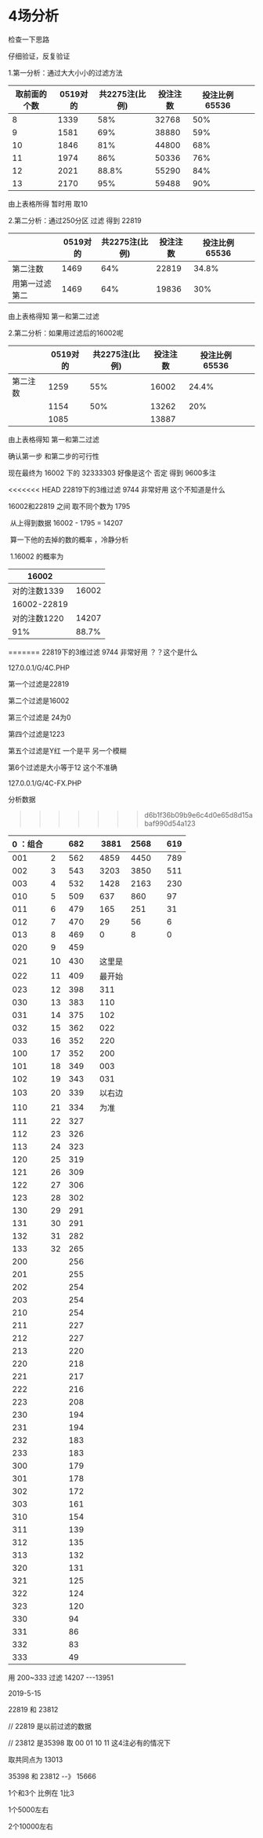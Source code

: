 # 4场分析

检查一下思路

仔细验证，反复验证

1.第一分析：通过大大小小的过滤方法

| 取前面的个数 | 0519对的 | 共2275注(比例) | 投注注数 | 投注比例 65536 |      |
| ------------ | -------- | -------------- | -------- | -------------- | ---- |
| 8            | 1339     | 58%            | 32768    | 50%            |      |
| 9            | 1581     | 69%            | 38880    | 59%            |      |
| 10           | 1846     | 81%            | 44800    | 68%            |      |
| 11           | 1974     | 86%            | 50336    | 76%            |      |
| 12           | 2021     | 88.8%          | 55290    | 84%            |      |
| 13           | 2170     | 95%            | 59488    | 90%            |      |

由上表格所得 暂时用 取10



2.第二分析：通过250分区 过滤 得到 22819 

|                | 0519对的 | 共2275注(比例) | 投注注数 | 投注比例 65536 |      |
| -------------- | -------- | -------------- | -------- | -------------- | ---- |
| 第二注数       | 1469     | 64%            | 22819    | 34.8%          |      |
| 用第一过滤第二 | 1469     | 64%            | 19836    | 30%            |      |

由上表格得知 第一和第二过滤



2.第二分析：如果用过滤后的16002呢

|          | 0519对的 | 共2275注(比例) | 投注注数 | 投注比例 65536 |      |
| -------- | -------- | -------------- | -------- | -------------- | ---- |
| 第二注数 | 1259     | 55%            | 16002    | 24.4%          |      |
|          | 1154     | 50%            | 13262    | 20%            |      |
|          | 1085     |                | 13887    |                |      |

由上表格得知 第一和第二过滤



确认第一步 和第二步的可行性 



现在最终为 16002 下的 32333303  好像是这个 否定 得到 9600多注





<<<<<<< HEAD
22819下的3维过滤 9744 非常好用 这个不知道是什么



16002和22819 之间 取不同个数为  1795

​	从上得到数据 16002 - 1795 = 14207

​	算一下他的去掉的数的概率 ，冷静分析	

​		1.16002 的概率为 

| 16002        |       |
| ------------ | ----- |
| 对的注数1339 | 16002 |
| 16002-22819  |       |
| 对的注数1220 | 14207 |
| 91%          | 88.7% |

=======
22819下的3维过滤 9744 非常好用  ？？这个是什么





127.0.0.1/G/4C.PHP

第一个过滤是22819

第二个过滤是16002

第三个过滤是 24为0

第四个过滤是1223

第五个过滤是Y红  一个是平 另一个模糊

第6个过滤是大小等于12  这个不准确



127.0.0.1/G/4C-FX.PHP

分析数据 
>>>>>>> d6b1f36b09b9e6c4d0e65d8d15abaf990d54a123



| 0 ：组合 |      | 682  |      | 3881   | 2568 |      | 619  |
| -------- | ---- | ---- | ---- | ------ | ---- | ---- | ---- |
| 001      | 2    | 562  |      | 4859   | 4450 |      | 789  |
| 002      | 3    | 543  |      | 3203   | 3850 |      | 511  |
| 003      | 4    | 532  |      | 1428   | 2163 |      | 230  |
| 010      | 5    | 509  |      | 637    | 860  |      | 97   |
| 011      | 6    | 479  |      | 165    | 251  |      | 31   |
| 012      | 7    | 470  |      | 29     | 56   |      | 6    |
| 013      | 8    | 469  |      | 0      | 8    |      | 0    |
| 020      | 9    | 459  |      |        |      |      |      |
| 021      | 10   | 430  |      | 这里是 |      |      |      |
| 022      | 11   | 409  |      | 最开始 |      |      |      |
| 023      | 12   | 398  |      | 311    |      |      |      |
| 030      | 13   | 383  |      | 110    |      |      |      |
| 031      | 14   | 375  |      | 102    |      |      |      |
| 032      | 15   | 362  |      | 022    |      |      |      |
| 033      | 16   | 352  |      | 220    |      |      |      |
| 100      | 17   | 352  |      | 200    |      |      |      |
| 101      | 18   | 349  |      | 003    |      |      |      |
| 102      | 19   | 343  |      | 031    |      |      |      |
| 103      | 20   | 339  |      | 以右边 |      |      |      |
| 110      | 21   | 334  |      | 为准   |      |      |      |
| 111      | 22   | 327  |      |        |      |      |      |
| 112      | 23   | 326  |      |        |      |      |      |
| 113      | 24   | 323  |      |        |      |      |      |
| 120      | 25   | 319  |      |        |      |      |      |
| 121      | 26   | 309  |      |        |      |      |      |
| 122      | 27   | 306  |      |        |      |      |      |
| 123      | 28   | 302  |      |        |      |      |      |
| 130      | 29   | 291  |      |        |      |      |      |
| 131      | 30   | 291  |      |        |      |      |      |
| 132      | 31   | 282  |      |        |      |      |      |
| 133      | 32   | 265  |      |        |      |      |      |
| 200      |      | 256  |      |        |      |      |      |
| 201      |      | 255  |      |        |      |      |      |
| 202      |      | 254  |      |        |      |      |      |
| 203      |      | 254  |      |        |      |      |      |
| 210      |      | 254  |      |        |      |      |      |
| 211      |      | 227  |      |        |      |      |      |
| 212      |      | 227  |      |        |      |      |      |
| 213      |      | 220  |      |        |      |      |      |
| 220      |      | 218  |      |        |      |      |      |
| 221      |      | 217  |      |        |      |      |      |
| 222      |      | 216  |      |        |      |      |      |
| 223      |      | 208  |      |        |      |      |      |
| 230      |      | 194  |      |        |      |      |      |
| 231      |      | 194  |      |        |      |      |      |
| 232      |      | 183  |      |        |      |      |      |
| 233      |      | 183  |      |        |      |      |      |
| 300      |      | 179  |      |        |      |      |      |
| 301      |      | 178  |      |        |      |      |      |
| 302      |      | 172  |      |        |      |      |      |
| 303      |      | 161  |      |        |      |      |      |
| 310      |      | 154  |      |        |      |      |      |
| 311      |      | 139  |      |        |      |      |      |
| 312      |      | 135  |      |        |      |      |      |
| 313      |      | 132  |      |        |      |      |      |
| 320      |      | 131  |      |        |      |      |      |
| 321      |      | 125  |      |        |      |      |      |
| 322      |      | 124  |      |        |      |      |      |
| 323      |      | 120  |      |        |      |      |      |
| 330      |      | 94   |      |        |      |      |      |
| 331      |      | 86   |      |        |      |      |      |
| 332      |      | 83   |      |        |      |      |      |
| 333      |      | 49   |      |        |      |      |      |

用 200~333 过滤  14207 ---13951





2019-5-15

22819  和  23812

// 22819 是以前过滤的数据

// 23812  是35398 取 00 01 10 11 这4注必有的情况下

取共同点为 13013



35398  和 23812 --》 15666

1个和3个 比例在 1比3

1个5000左右

2个10000左右